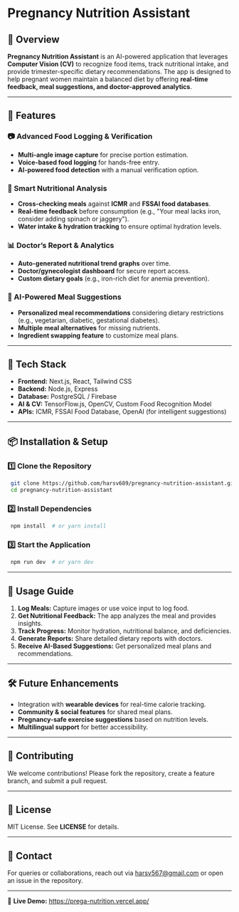 # Pregnancy Nutrition Assistant

## 🌟 Overview
**Pregnancy Nutrition Assistant** is an AI-powered application that leverages **Computer Vision (CV)** to recognize food items, track nutritional intake, and provide trimester-specific dietary recommendations. The app is designed to help pregnant women maintain a balanced diet by offering **real-time feedback, meal suggestions, and doctor-approved analytics**.

---

## 🚀 Features

### 📷 Advanced Food Logging & Verification
- **Multi-angle image capture** for precise portion estimation.
- **Voice-based food logging** for hands-free entry.
- **AI-powered food detection** with a manual verification option.

### 🔬 Smart Nutritional Analysis
- **Cross-checking meals** against **ICMR** and **FSSAI food databases**.
- **Real-time feedback** before consumption (e.g., "Your meal lacks iron, consider adding spinach or jaggery").
- **Water intake & hydration tracking** to ensure optimal hydration levels.

### 📊 Doctor’s Report & Analytics
- **Auto-generated nutritional trend graphs** over time.
- **Doctor/gynecologist dashboard** for secure report access.
- **Custom dietary goals** (e.g., iron-rich diet for anemia prevention).

### 🤖 AI-Powered Meal Suggestions
- **Personalized meal recommendations** considering dietary restrictions (e.g., vegetarian, diabetic, gestational diabetes).
- **Multiple meal alternatives** for missing nutrients.
- **Ingredient swapping feature** to customize meal plans.

---

## 🔧 Tech Stack
- **Frontend:** Next.js, React, Tailwind CSS
- **Backend:** Node.js, Express
- **Database:** PostgreSQL / Firebase
- **AI & CV:** TensorFlow.js, OpenCV, Custom Food Recognition Model
- **APIs:** ICMR, FSSAI Food Database, OpenAI (for intelligent suggestions)

---

## 📦 Installation & Setup

### 1️⃣ Clone the Repository
```sh
 git clone https://github.com/harsv689/pregnancy-nutrition-assistant.git
 cd pregnancy-nutrition-assistant
```

### 2️⃣ Install Dependencies
```sh
 npm install  # or yarn install
```

### 3️⃣ Start the Application
```sh
 npm run dev  # or yarn dev
```

---

## 📜 Usage Guide
1. **Log Meals:** Capture images or use voice input to log food.
2. **Get Nutritional Feedback:** The app analyzes the meal and provides insights.
3. **Track Progress:** Monitor hydration, nutritional balance, and deficiencies.
4. **Generate Reports:** Share detailed dietary reports with doctors.
5. **Receive AI-Based Suggestions:** Get personalized meal plans and recommendations.

---

## 🛠️ Future Enhancements
- Integration with **wearable devices** for real-time calorie tracking.
- **Community & social features** for shared meal plans.
- **Pregnancy-safe exercise suggestions** based on nutrition levels.
- **Multilingual support** for better accessibility.

---

## 🤝 Contributing
We welcome contributions! Please fork the repository, create a feature branch, and submit a pull request.

---

## 📄 License
MIT License. See **LICENSE** for details.

---

## 📩 Contact
For queries or collaborations, reach out via [harsv567@gmail.com](mailto:your-email@example.com) or open an issue in the repository.

---

🔗 **Live Demo:** https://prega-nutrition.vercel.app/
